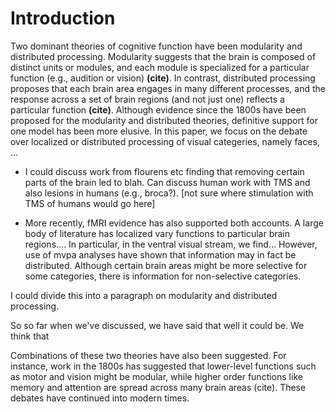 # Introduction

Two dominant theories of cognitive function have been modularity and distributed processing. Modularity suggests that the brain is composed of distinct units or modules, and each module is specialized for a particular function (e.g., audition or vision) **(cite)**. In contrast, distributed processing proposes that each brain area engages in many different processes, and the response across a set of brain regions (and not just one) reflects a particular function **(cite)**. Although evidence since the 1800s have been proposed for the modularity and distributed theories, definitive support for one model has been more elusive. In this paper, we focus on the debate over localized or distributed processing of visual categeries, namely faces, ...

- I could discuss work from flourens etc finding that removing certain parts of the brain led to blah. Can discuss human work with TMS and also lesions in humans (e.g., broca?). [not sure where stimulation with TMS of humans would go here]

- More recently, fMRI evidence has also supported both accounts. A large body of literature has localized vary functions to particular brain regions.... In particular, in the ventral visual stream, we find... However, use of mvpa analyses have shown that information may in fact be distributed. Although certain brain areas might be more selective for some categories, there is information for non-selective categories.

I could divide this into a paragraph on modularity and distributed processing. 

So so far when we've discussed, we have said that well it could be. We think that 


Combinations of these two theories have also been suggested. For instance, work in the 1800s has suggested that lower-level functions such as motor and vision might be modular, while higher order functions like memory and attention are spread across many brain areas (cite). These debates have continued into modern times. 

  
  
  